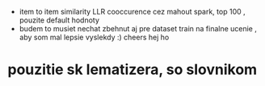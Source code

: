 - item to item similarity LLR cooccurence cez mahout spark, top 100 , pouzite default hodnoty
- budem to musiet nechat zbehnut aj pre dataset train na finalne ucenie , aby som mal lepsie vyslekdy :) cheers hej ho


# pouzitie sk lematizera, so slovnikom